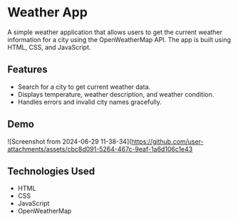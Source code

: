 # Weather App

A simple weather application that allows users to get the current weather information for a city using the OpenWeatherMap API. The app is built using HTML, CSS, and JavaScript.

## Features

- Search for a city to get current weather data.
- Displays temperature, weather description, and weather condition.
- Handles errors and invalid city names gracefully.

## Demo

![Screenshot from 2024-06-29 11-38-34](https://github.com/user-attachments/assets/cbc8d091-5264-467c-9eaf-1a6d106c1e43


## Technologies Used

- HTML
- CSS
- JavaScript
- OpenWeatherMap

